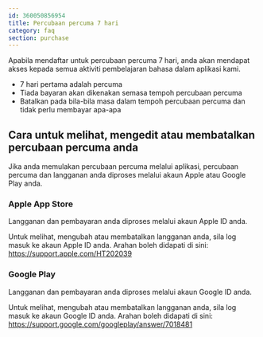 ```yaml
---
id: 360050856954
title: Percubaan percuma 7 hari 
category: faq
section: purchase
---
```


Apabila mendaftar untuk percubaan percuma 7 hari, anda akan mendapat akses kepada semua aktiviti pembelajaran bahasa dalam aplikasi kami.

- 7 hari pertama adalah percuma
- Tiada bayaran akan dikenakan semasa tempoh percubaan percuma
- Batalkan pada bila-bila masa dalam tempoh percubaan percuma dan tidak perlu membayar apa-apa

## Cara untuk melihat, mengedit atau membatalkan percubaan percuma anda

Jika anda memulakan percubaan percuma melalui aplikasi, percubaan percuma dan langganan anda diproses melalui akaun Apple atau Google Play anda.

### Apple App Store

Langganan dan pembayaran anda diproses melalui akaun Apple ID anda.

Untuk melihat, mengubah atau membatalkan langganan anda, sila log masuk ke akaun Apple ID anda. Arahan boleh didapati di sini: <https://support.apple.com/HT202039>

### Google Play

Langganan dan pembayaran anda diproses melalui akaun Google ID anda.

Untuk melihat, mengubah atau membatalkan langganan anda, sila log masuk ke akaun Google ID anda. Arahan boleh didapati di sini: <https://support.google.com/googleplay/answer/7018481>